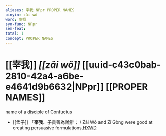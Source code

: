 ```yaml
---
aliases: 宰我 NPpr PROPER NAMES
pinyin: zǎi wǒ
word: 宰我
syn-func: NPpr
sem-feat: 
total: 1
concept: PROPER NAMES 
---
```

# [[宰我]] *[[zǎi wǒ]]*  [[uuid-c43c0bab-2810-42a4-a6be-e4641d9b6632|NPpr]] [[PROPER NAMES]]
name of a disciple of Confucius
 - [[孟子]] 「**宰我**、子貢善為說辭； / Zǎi Wǒ and Zǐ Gòng were good at creating persuasive formulations,[HXWD](https://hxwd.org/textview.html?location=KR1h0001_tls_003-23a.2)